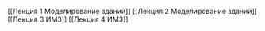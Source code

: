 [[Лекция 1 Моделирование зданий]]
[[Лекция 2 Моделирование зданий]]
[[Лекция 3 ИМЗ]]
[[Лекция 4 ИМЗ]]